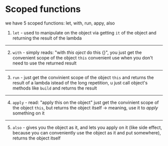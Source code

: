 # Scoped functions
we have 5 scoped functions: let, with, run, appy, also

1. `let` - used to manipulate on the object via getting `it` of the object and returning the result of the lambda

-----

2. `with` - simply reads: "with *this oject* do this {}", you just get the convenient scope of the object `this` convenient use when you don't need to use the returned result

-----
 
3. `run` - just get the convinient scope of the object `this` and returns the result of a lambda istead of the long repetition, u just call object's methods like `build` and returns the result

-----

4. `apply` - read: "apply this on the object" just get the convinient scope of the object `this`, but returns the object itself -> meaning, use it to _apply_ something on it

-----

5. `also` - gives you the object as it, and lets you apply on it (like side effect, because you can conveniently use the object as it and put somewhere), returns the object itself
